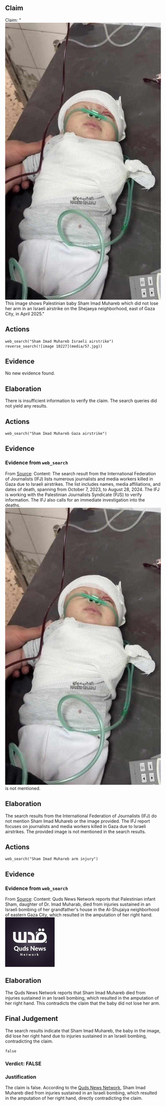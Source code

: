 ## Claim
Claim: "![image 10227](media/57.jpg) This image shows Palestinian baby Sham Imad Muhareb which did not lose her arm in an Israeli airstrike on the Shejaeya neighborhood, east of Gaza City, in April 2025."

## Actions
```
web_search("Sham Imad Muhareb Israeli airstrike")
reverse_search(![image 10227](media/57.jpg))
```

## Evidence
No new evidence found.

## Elaboration
There is insufficient information to verify the claim. The search queries did not yield any results.


## Actions
```
web_search("Sham Imad Muhareb Gaza airstrike")
```

## Evidence
### Evidence from `web_search`
From [Source](https://www.ifj.org/media-centre/news/detail/category/press-releases/article/palestine-at-least-219-journalists-and-media-workers-killed-in-gaza): 
Content: The search result from the International Federation of Journalists (IFJ) lists numerous journalists and media workers killed in Gaza due to Israeli airstrikes. The list includes names, media affiliations, and dates of death, spanning from October 7, 2023, to August 28, 2024. The IFJ is working with the Palestinian Journalists Syndicate (PJS) to verify information. The IFJ also calls for an immediate investigation into the deaths. ![image 10227](media/57.jpg) is not mentioned.


## Elaboration
The search results from the International Federation of Journalists (IFJ) do not mention Sham Imad Muhareb or the image provided. The IFJ report focuses on journalists and media workers killed in Gaza due to Israeli airstrikes. The provided image is not mentioned in the search results.


## Actions
```
web_search("Sham Imad Muhareb arm injury")
```

## Evidence
### Evidence from `web_search`
From [Source](https://t.me/s/QudsNen?before=158681): 
Content: Quds News Network reports that Palestinian infant Sham, daughter of Dr. Imad Muharab, died from injuries sustained in an Israeli bombing of her grandfather's house in the Al-Shujaiya neighborhood of eastern Gaza City, which resulted in the amputation of her right hand. ![image 11552](media/2025-08-30_23-54-1756598043-504006.jpg)


## Elaboration
The Quds News Network reports that Sham Imad Muhareb died from injuries sustained in an Israeli bombing, which resulted in the amputation of her right hand. This contradicts the claim that the baby did not lose her arm.


## Final Judgement
The search results indicate that Sham Imad Muhareb, the baby in the image, did lose her right hand due to injuries sustained in an Israeli bombing, contradicting the claim.

`false`

### Verdict: FALSE

### Justification
The claim is false. According to the [Quds News Network](https://t.me/s/QudsNen?before=158681), Sham Imad Muhareb died from injuries sustained in an Israeli bombing, which resulted in the amputation of her right hand, directly contradicting the claim.
